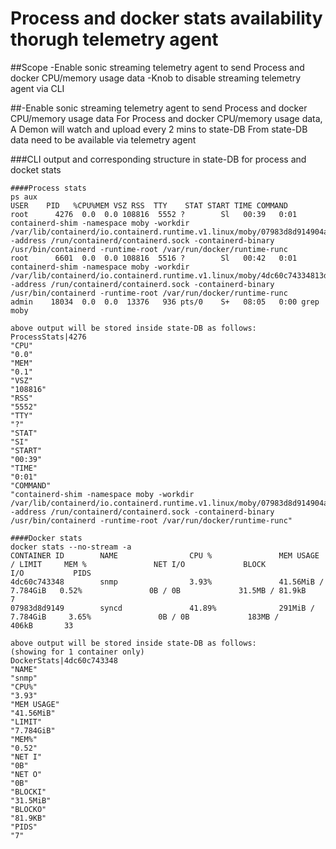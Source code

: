 # Process and docker stats availability thorugh telemetry agent

##Scope
-Enable sonic streaming telemetry agent to send Process and docker CPU/memory usage data
-Knob to disable streaming telemetry agent via CLI

##-Enable sonic streaming telemetry agent to send Process and docker CPU/memory usage data
For Process and docker CPU/memory usage data, A Demon will watch and upload every 2 mins to state-DB
From state-DB data need to be available via telemetry agent

###CLI output  and corresponding structure in state-DB for process and docket stats
```mermaid
####Process stats
ps aux 
USER    PID   %CPU%MEM VSZ RSS  TTY    STAT START TIME COMMAND
root      4276  0.0  0.0 108816  5552 ?        Sl   00:39   0:01 containerd-shim -namespace moby -workdir /var/lib/containerd/io.containerd.runtime.v1.linux/moby/07983d8d914904ac8054af2be0aa6aa70a8325700aa2588f7424ece3fbfe648c -address /run/containerd/containerd.sock -containerd-binary /usr/bin/containerd -runtime-root /var/run/docker/runtime-runc
root      6601  0.0  0.0 108816  5516 ?        Sl   00:42   0:01 containerd-shim -namespace moby -workdir /var/lib/containerd/io.containerd.runtime.v1.linux/moby/4dc60c74334813d6c833d967b1196d1783b90bff0488aa0c35d544db66dc8a81 -address /run/containerd/containerd.sock -containerd-binary /usr/bin/containerd -runtime-root /var/run/docker/runtime-runc
admin    18034  0.0  0.0  13376   936 pts/0    S+   08:05   0:00 grep moby

above output will be stored inside state-DB as follows:
ProcessStats|4276
"CPU"
"0.0"
"MEM"
"0.1"
"VSZ"
"108816"
"RSS"
"5552"
"TTY"
"?"
"STAT"
"SI"
"START"
"00:39"
"TIME"
"0:01"
"COMMAND"
"containerd-shim -namespace moby -workdir /var/lib/containerd/io.containerd.runtime.v1.linux/moby/07983d8d914904ac8054af2be0aa6aa70a8325700aa2588f7424ece3fbfe648c -address /run/containerd/containerd.sock -containerd-binary /usr/bin/containerd -runtime-root /var/run/docker/runtime-runc"

####Docker stats
docker stats --no-stream -a
CONTAINER ID        NAME                CPU %               MEM USAGE / LIMIT     MEM %               NET I/O             BLOCK I/O           PIDS
4dc60c743348        snmp                3.93%               41.56MiB / 7.784GiB   0.52%               0B / 0B             31.5MB / 81.9kB     7
07983d8d9149        syncd               41.89%              291MiB / 7.784GiB     3.65%               0B / 0B             183MB / 406kB       33

above output will be stored inside state-DB as follows:
(showing for 1 container only)
DockerStats|4dc60c743348  
"NAME"
"snmp"
"CPU%"
"3.93"
"MEM USAGE"
"41.56MiB"
"LIMIT"
"7.784GiB"
"MEM%"
"0.52"
"NET I"
"0B"
"NET O"
"0B"
"BLOCKI"
"31.5MiB"
"BLOCKO"
"81.9KB"
"PIDS"
"7"
```
